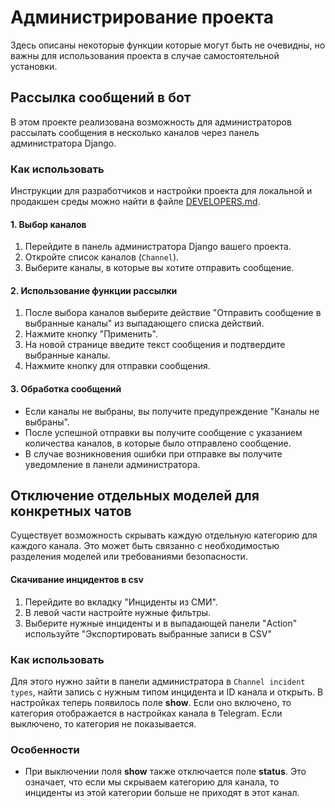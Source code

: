# Администрирование проекта

Здесь описаны некоторые функции которые могут быть не очевидны, но важны для использования проекта в случае самостоятельной установки.

## Рассылка сообщений в бот

В этом проекте реализована возможность для администраторов рассылать сообщения в несколько каналов через панель администратора Django.

### Как использовать

Инструкции для разработчиков и настройки проекта для локальной и продакшен среды можно найти в файле [DEVELOPERS.md](DEVELOPERS.md).

#### 1. Выбор каналов

1. Перейдите в панель администратора Django вашего проекта.
2. Откройте список каналов (`Channel`).
3. Выберите каналы, в которые вы хотите отправить сообщение.

#### 2. Использование функции рассылки

1. После выбора каналов выберите действие "Отправить сообщение в выбранные каналы" из выпадающего списка действий.
2. Нажмите кнопку "Применить".
3. На новой странице введите текст сообщения и подтвердите выбранные каналы.
4. Нажмите кнопку для отправки сообщения.

#### 3. Обработка сообщений

- Если каналы не выбраны, вы получите предупреждение "Каналы не выбраны".
- После успешной отправки вы получите сообщение с указанием количества каналов, в которые было отправлено сообщение.
- В случае возникновения ошибки при отправке вы получите уведомление в панели администратора.


## Отключение отдельных моделей для конкретных чатов

Существует возможность скрывать каждую отдельную категорию для каждого канала. Это может быть связанно с необходимостью разделения моделей или требованиями безопасности.


#### Скачивание инцидентов в csv

1. Перейдите во вкладку "Инциденты из СМИ".
2. В левой части настройте нужные фильтры.
3. Выберите нужные инциденты и в выпадающей панели "Action" используйте "Экспортировать выбранные записи в CSV"


### Как использовать

Для этого нужно зайти в панели администратора в `Channel incident types`, найти запись с нужным типом инцидента и ID канала и открыть. В настройках теперь появилось поле **show**. Если оно включено, то категория отображается в настройках канала в Telegram. Если выключено, то категория не показывается.

### Особенности

- При выключении поля **show** также отключается поле **status**. Это означает, что если мы скрываем категорию для канала, то инциденты из этой категории больше не приходят в этот канал.


